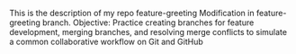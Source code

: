 This is the description of my repo
 feature-greeting
 Modification in feature-greeting branch.
Objective: Practice creating branches for feature development, merging branches, and resolving merge conflicts to simulate a common collaborative workflow on Git and GitHub
